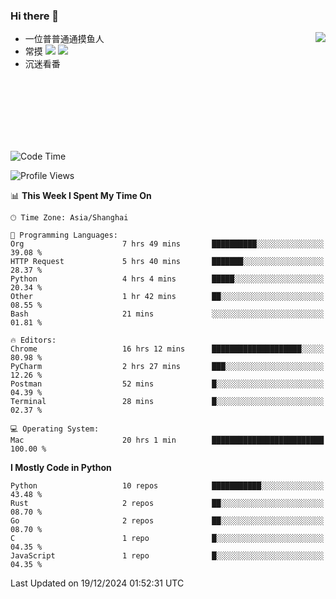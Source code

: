 ### Hi there 👋


<a href="https://github.com/yanlc39">
  <img align="right" src="https://github-readme-stats.vercel.app/api?username=yanlc39&show_icons=true&hide_border=true&icon_color=586069&title_color=a0a9af">
</a>

- 一位普普通通摸鱼人
- 常摸 ![](https://img.shields.io/badge/-Python-3e74a2?style=flat-square&logo=Python&logoColor=fff) ![](https://img.shields.io/badge/-C%2B%2B-brightgreen?style=flat-square)
- 沉迷看番



<br><br><br><br><br><br>


<!--START_SECTION:waka-->
![Code Time](http://img.shields.io/badge/Code%20Time-619%20hrs%2024%20mins-blue)

![Profile Views](http://img.shields.io/badge/Profile%20Views-0-blue)

📊 **This Week I Spent My Time On** 

```text
🕑︎ Time Zone: Asia/Shanghai

💬 Programming Languages: 
Org                      7 hrs 49 mins       ██████████░░░░░░░░░░░░░░░   39.08 % 
HTTP Request             5 hrs 40 mins       ███████░░░░░░░░░░░░░░░░░░   28.37 % 
Python                   4 hrs 4 mins        █████░░░░░░░░░░░░░░░░░░░░   20.34 % 
Other                    1 hr 42 mins        ██░░░░░░░░░░░░░░░░░░░░░░░   08.55 % 
Bash                     21 mins             ░░░░░░░░░░░░░░░░░░░░░░░░░   01.81 % 

🔥 Editors: 
Chrome                   16 hrs 12 mins      ████████████████████░░░░░   80.98 % 
PyCharm                  2 hrs 27 mins       ███░░░░░░░░░░░░░░░░░░░░░░   12.26 % 
Postman                  52 mins             █░░░░░░░░░░░░░░░░░░░░░░░░   04.39 % 
Terminal                 28 mins             █░░░░░░░░░░░░░░░░░░░░░░░░   02.37 % 

💻 Operating System: 
Mac                      20 hrs 1 min        █████████████████████████   100.00 % 
```

**I Mostly Code in Python** 

```text
Python                   10 repos            ███████████░░░░░░░░░░░░░░   43.48 % 
Rust                     2 repos             ██░░░░░░░░░░░░░░░░░░░░░░░   08.70 % 
Go                       2 repos             ██░░░░░░░░░░░░░░░░░░░░░░░   08.70 % 
C                        1 repo              █░░░░░░░░░░░░░░░░░░░░░░░░   04.35 % 
JavaScript               1 repo              █░░░░░░░░░░░░░░░░░░░░░░░░   04.35 % 
```




 Last Updated on 19/12/2024 01:52:31 UTC
<!--END_SECTION:waka-->
